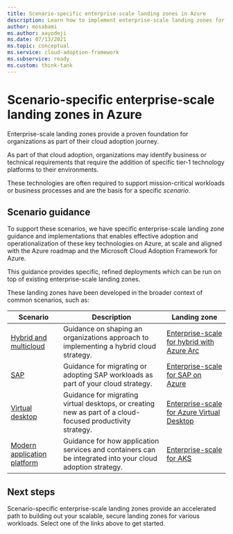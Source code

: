 ```yaml
---
title: Scenario-specific enterprise-scale landing zones in Azure
description: Learn how to implement enterprise-scale landing zones for workload scenarios.
author: mosabami
ms.author: aayodeji
ms.date: 07/13/2021
ms.topic: conceptual
ms.service: cloud-adoption-framework
ms.subservice: ready
ms.custom: think-tank
---
```


# Scenario-specific enterprise-scale landing zones in Azure

Enterprise-scale landing zones provide a proven foundation for organizations as part of their cloud adoption journey.

As part of that cloud adoption, organizations may identify business or technical requirements that require the addition of specific tier-1 technology platforms to their environments.

These technologies are often required to support mission-critical workloads or business processes and are the basis for a specific *scenario*.

## Scenario guidance

To support these scenarios, we have specific enterprise-scale landing zone guidance and implementations that enables effective adoption and operationalization of these key technologies on Azure, at scale and aligned with the Azure roadmap and the Microsoft Cloud Adoption Framework for Azure.

This guidance provides specific, refined deployments which can be run on top of existing enterprise-scale landing zones.

These landing zones have been developed in the broader context of common scenarios, such as:

| Scenario | Description | Landing zone |
|---|---|---|
|[Hybrid and multicloud](../../scenarios/hybrid/index.md)| Guidance on shaping an organizations approach to implementing a hybrid cloud strategy. | [Enterprise-scale for hybrid with Azure Arc](../../scenarios/hybrid/enterprise-scale-landing-zone.md)
|[SAP](../../scenarios/SAP/index.md)| Guidance for migrating or adopting SAP workloads as part of your cloud strategy. | [Enterprise-scale for SAP on Azure](../../scenarios/sap/enterprise-scale-landing-zone.md) |
|[Virtual desktop](../../scenarios/wvd/index.md)| Guidance for migrating virtual desktops, or creating new as part of a cloud-focused productivity strategy. | [Enterprise-scale for Azure Virtual Desktop](../../scenarios/wvd/enterprise-scale-landing-zone.md) |
| [Modern application platform](../../scenarios/aks/index.md) | Guidance for how application services and containers can be integrated into your cloud adoption strategy. | [Enterprise-scale for AKS](../../scenarios/aks/enterprise-scale-landing-zone.md) |

## Next steps

Scenario-specific enterprise-scale landing zones provide an accelerated path to building out your scalable, secure landing zones for various workloads. Select one of the links above to get started.
